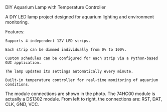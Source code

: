 DIY Aquarium Lamp with Temperature Controller

A DIY LED lamp project designed for aquarium lighting and environment monitoring.

Features:

    Supports 4 independent 12V LED strips.

    Each strip can be dimmed individually from 0% to 100%.

    Custom schedules can be configured for each strip via a Python-based GUI application.

    The lamp updates its settings automatically every minute.

    Built-in temperature controller for real-time monitoring of aquarium conditions.
    
The module connections are shown in the photo. The 74HC00 module is actually a DS1302 module. From left to right, the connections are:
RST, DAT, CLK, GND, VCC.
